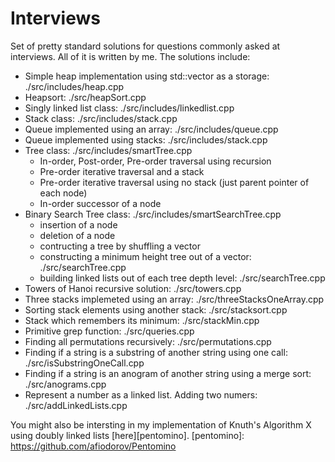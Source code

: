 Interviews
==========

Set of pretty standard solutions for questions commonly asked at interviews. All of it is written by me.
The solutions include:
* Simple heap implementation using std::vector as a storage: ./src/includes/heap.cpp
* Heapsort: ./src/heapSort.cpp
* Singly linked list class: ./src/includes/linkedlist.cpp
* Stack class: ./src/includes/stack.cpp
* Queue implemented using an array: ./src/includes/queue.cpp
* Queue implemented using stacks: ./src/includes/stack.cpp
* Tree class: ./src/includes/smartTree.cpp
  * In-order, Post-order, Pre-order traversal using recursion
  * Pre-order iterative traversal and a stack
  * Pre-order iterative traversal using no stack (just parent pointer of each node)
  * In-order successor of a node
* Binary Search Tree class: ./src/includes/smartSearchTree.cpp
  * insertion of a node 
  * deletion of a node
  * contructing a tree by shuffling a vector
  * constructing a minimum height tree out of a vector: ./src/searchTree.cpp
  * building linked lists out of each tree depth level: ./src/searchTree.cpp
* Towers of Hanoi recursive solution: ./src/towers.cpp
* Three stacks implemeted using an array: ./src/threeStacksOneArray.cpp
* Sorting stack elements using another stack: ./src/stacksort.cpp
* Stack which remembers its minimum: ./src/stackMin.cpp
* Primitive grep function: ./src/queries.cpp
* Finding all permutations recursively: ./src/permutations.cpp
* Finding if a string is a substring of another string using one call: ./src/isSubstringOneCall.cpp
* Finding if a string is an anogram of another string using a merge sort: ./src/anograms.cpp
* Represent a number as a linked list. Adding two numers: ./src/addLinkedLists.cpp

You might also be intersting in my implementation of Knuth's Algorithm X using doubly linked lists [here][pentomino].
[pentomino]: https://github.com/afiodorov/Pentomino
